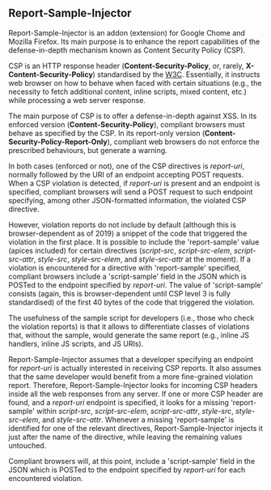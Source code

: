 ## Report-Sample-Injector ##

Report-Sample-Injector is an addon (extension) for Google Chome and Mozilla Firefox. Its main purpose is to enhance the report capabilities of the defense-in-depth mechanism known as Content Security Policy (CSP).

CSP is an HTTP response header (**Content-Security-Policy**, or, rarely, **X-Content-Security-Policy**) standardised by the [W3C](https://www.w3.org/TR/CSP3). Essentially, it instructs web browser on how to behave when faced with certain situations (e.g., the necessity to fetch additional content, inline scripts, mixed content, etc.) while processing a web server response.

The main purpose of CSP is to offer a defense-in-depth against XSS. In its enforced version (**Content-Security-Policy**), compliant browsers must behave as specified by the CSP. In its report-only version (**Content-Security-Policy-Report-Only**), compliant web browsers do not enforce the prescribed behaviours, but generate a warning.

In both cases (enforced or not), one of the CSP directives is *report-uri*, normally followed by the URI of an endpoint accepting POST requests. When a CSP violation is detected, if *report-uri* is present and an endpoint is specified, compliant browsers will send a POST request to such endpoint specifying, among other JSON-formatted information, the  violated CSP directive.

However, violation reports do not include by default (although this is browser-dependent as of 2019) a snippet of the code that triggered the violation in the first place. It is possible to include the 'report-sample' value (apices included) for certain directives (*script-src*, *script-src-elem*, *script-src-attr*, *style-src*, *style-src-elem*, and *style-src-attr* at the moment). If a violation is encountered for a directive with 'report-sample' specified, compliant browsers include a 'script-sample' field in the JSON which is POSTed to the endpoint specified by *report-uri*. The value of 'script-sample' consists (again, this is browser-dependent until CSP level 3 is fully standardised) of the first 40 bytes of the code that triggered the violation.

The usefulness of the sample script for developers (i.e., those who check the violation reports) is that it allows to differentiate classes of violations that, without the sample, would generate the same report (e.g., inline JS handlers, inline JS scripts, and JS URIs).

Report-Sample-Injector assumes that a developer specifying an endpoint for *report-uri* is actually interested in receiving CSP reports. It also assumes that the same developer would benefit from a more fine-grained violation report. Therefore, Report-Sample-Injector looks for incoming CSP headers inside all the web responses from any server. If one or more CSP header are found, and a *report-uri*  endpoint is specified, it looks for a missing 'report-sample' within *script-src*, *script-src-elem*, *script-src-attr*, *style-src*, *style-src-elem*, and *style-src-attr*. Whenever a missing 'report-sample' is identified for one of the relevant directives, Report-Sample-Injector injects it just after the name of the directive, while leaving the remaining values untouched.

Compliant browsers will, at this point, include a 'script-sample' field in the JSON which is POSTed to the endpoint specified by *report-uri* for each encountered violation.
